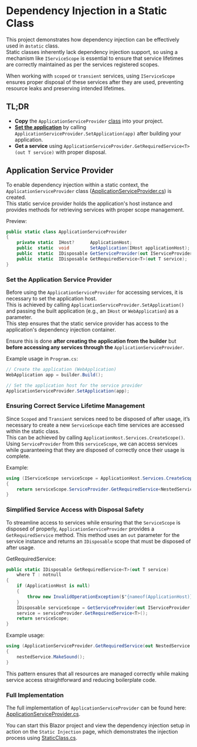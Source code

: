 # Dependency Injection in a Static Class

This project demonstrates how dependency injection can be effectively used in a`static` class.  
Static classes inherently lack dependency injection support, so using a mechanism like
`IServiceScope` is essential to ensure that service lifetimes are correctly maintained as per the services registered scopes.

When working with `scoped` or `transient` services, using
`IServiceScope` ensures proper disposal of these services after they are used,
preventing resource leaks and preserving intended lifetimes.

## TL;DR

* **Copy** the `ApplicationServiceProvider` [class](DependencyInjectionInStaticClass/ApplicationServiceProvider.cs) into your project.
* **[Set the application](#set-the-application-service-provider)** by calling `ApplicationServiceProvider.SetApplication(app)` after building your application.
* **Get a service** using `ApplicationServiceProvider.GetRequiredService<T>(out T service)` with proper disposal.

## Application Service Provider

To enable dependency injection within a static context, the
`ApplicationServiceProvider` class ([ApplicationServiceProvider.cs](DependencyInjectionInStaticClass/ApplicationServiceProvider.cs)) is created.  
This static service provider holds the application's host instance and provides methods for retrieving services with proper scope management.

Preview:

```csharp
public static class ApplicationServiceProvider
{
    private static  IHost?      ApplicationHost;
    public  static  void        SetApplication(IHost applicationHost);
    public  static  IDisposable GetServiceProvider(out IServiceProvider serviceProvider);
    public  static  IDisposable GetRequiredService<T>(out T service);
}
```

### Set the Application Service Provider

Before using the `ApplicationServiceProvider` for accessing services, it is necessary to set the application host.  
This is achieved by calling `ApplicationServiceProvider.SetApplication()`
and passing the built application (e.g., an `IHost` or `WebApplication`) as a parameter.  
This step ensures that the static service provider has access to the application's dependency injection container.

Ensure this is done **after creating the application from the builder**
but **before accessing any services through the** `ApplicationServiceProvider`.

Example usage in `Program.cs`:

```csharp
// Create the application (WebApplication)
WebApplication app = builder.Build();

// Set the application host for the service provider
ApplicationServiceProvider.SetApplication(app);
```

### Ensuring Correct Service Lifetime Management

Since `Scoped` and `Transient` services need to be disposed of after usage, it’s necessary to create a new
`ServiceScope` each time services are accessed within the static class.  
This can be achieved by calling `ApplicationHost.Services.CreateScope()`.
Using `ServiceProvider` from this `serviceScope`,
we can access services while guaranteeing that they are disposed of correctly once their usage is complete.

Example:

```csharp
using (IServiceScope serviceScope = ApplicationHost.Services.CreateScope())
{
    return serviceScope.ServiceProvider.GetRequiredService<NestedService>();
}
```

### Simplified Service Access with Disposal Safety

To streamline access to services while ensuring that the `ServiceScope` is disposed of properly,
`ApplicationServiceProvider` provides a `GetRequiredService` method. This method uses an
`out` parameter for the service instance and returns an `IDisposable` scope that must be disposed of after usage.

GetRequiredService:

```csharp
public static IDisposable GetRequiredService<T>(out T service)
    where T : notnull
{
    if (ApplicationHost is null)
    {
        throw new InvalidOperationException($"{nameof(ApplicationHost)} is not set. Call {nameof(SetApplication)}() first.");
    }
    IDisposable serviceScope = GetServiceProvider(out IServiceProvider serviceProvider);
    service = serviceProvider.GetRequiredService<T>();
    return serviceScope;
}
```

Example usage:

```csharp
using (ApplicationServiceProvider.GetRequiredService(out NestedService nestedService))
{
    nestedService.MakeSound();
}
```

This pattern ensures that all resources are managed correctly while making service access straightforward and reducing boilerplate code.

### Full Implementation

The full implementation of `ApplicationServiceProvider` can be found here:
[ApplicationServiceProvider.cs](DependencyInjectionInStaticClass/ApplicationServiceProvider.cs).

You can start this Blazor project and view the dependency injection setup in action on the `Static Injection` page,
which demonstrates the injection process using [StaticClass.cs](DependencyInjectionInStaticClass/StaticClass.cs).